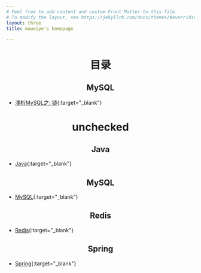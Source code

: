 ```yaml
---
# Feel free to add content and custom Front Matter to this file.
# To modify the layout, see https://jekyllrb.com/docs/themes/#overriding-theme-defaults
layout: three
title: muweiye's homepage

---
```

 
# <center>目录</center>
## <center>MySQL</center>
- [浅析MySQL之: 锁](/docs/mysql-lock){:target="_blank"}

# <center>unchecked</center>
## <center>Java</center>
- [Java](/docs/Java/java){:target="_blank"}
## <center>MySQL</center>
- [MySQL](/docs/MySQL/mysql){:target="_blank"}
## <center>Redis</center>
- [Redis](/docs/Redis/redis){:target="_blank"}
## <center>Spring</center>
- [Spring](/docs/Spring/spring){:target="_blank"}